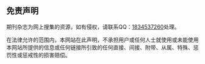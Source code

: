 ## 免责声明

期刊杂志为网上搜集的资源，如有侵权，请联系QQ：[1834537260](http://wpa.qq.com/msgrd?v=3&uin=1834537260&site=qq&menu=yes)处理。

在法律允许的范围内，本网站在此声明，不承担用户或任何人士就使用或未能使用本网站所提供的信息或任何链接所引致的任何直接、间接、附带、从属、特殊、惩罚性或惩戒性的损害赔偿。 
